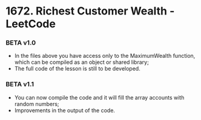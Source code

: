 # 1672. Richest Customer Wealth - LeetCode

### BETA v1.0
- In the files above you have access only to the MaximumWealth function, which can be compiled as an object or shared library;
- The full code of the lesson is still to be developed.

### BETA v1.1
- You can now compile the code and it will fill the array accounts with random numbers;
- Improvements in the output of the code.
